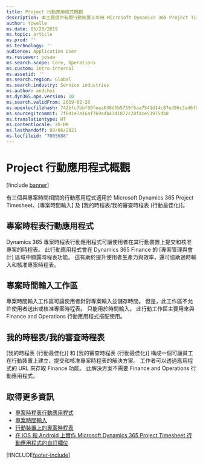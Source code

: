 ```yaml
---
title: Project 行動應用程式概觀
description: 本主題提供有關行動裝置上可用 Microsoft Dynamics 365 Project Timesheet、[專案時間輸入] 及 [我的時程表/時程表] 的專案時間相關應用程式的一般資訊。
author: Yowelle
ms.date: 05/28/2019
ms.topic: article
ms.prod: ''
ms.technology: ''
audience: Application User
ms.reviewer: josaw
ms.search.scope: Core, Operations
ms.custom: intro-internal
ms.assetid: ''
ms.search.region: Global
ms.search.industry: Service industries
ms.author: andchoi
ms.dyn365.ops.version: 10
ms.search.validFrom: 2019-02-28
ms.openlocfilehash: 742bfc7bbf90feea638d5b5759f5aa7541d14c87ed96c3ad6f074684696e0c73
ms.sourcegitcommit: 7f8d1e7a16af769adb43d1877c28fdce53975db8
ms.translationtype: HT
ms.contentlocale: zh-HK
ms.lasthandoff: 08/06/2021
ms.locfileid: "7005688"
---
```

# <a name="project-mobile-applications-overview"></a>Project 行動應用程式概觀

[!include [banner](../includes/banner.md)]

有三個與專案時間相關的行動應用程式適用於 Microsoft Dynamics 365 Project Timesheet、[專案時間輸入] 及 [我的時程表/我的審查時程表 (行動最佳化)]。

## <a name="project-timesheet-mobile-app"></a>專案時程表行動應用程式

Dynamics 365 專案時程表行動應用程式可讓使用者在其行動裝置上提交和核准專案的時程表。 此行動應用程式會在 Dynamics 365 Finance 的 [專案管理與會計] 區域中顯露時程表功能。 這有助於提升使用者生產力與效率，還可協助適時輸入和核准專案時程表。

## <a name="project-time-entry-workspace"></a>專案時間輸入工作區

專案時間輸入工作區可讓使用者針對專案輸入並儲存時間。 但是，此工作區不允許使用者送出或核准專案時程表。 只能用於時間輸入。 此行動工作區主要用來與 Finance and Operations 行動應用程式搭配使用。

## <a name="my-timesheetstimesheets-for-my-review"></a>我的時程表/我的審查時程表

[我的時程表 (行動最佳化)] 和 [我的審查時程表 (行動最佳化)] 構成一個可讓員工在行動裝置上建立、提交和核准專案時程表的解決方案。 工作者可以透過應用程式的 URL 來存取 Finance 功能。 此解決方案不需要 Finance and Operations 行動應用程式。

## <a name="for-more-information"></a>取得更多資訊

- [專案時程表行動應用程式](project-timesheet.md)
- [專案時間輸入]( project-time-entry-mobile-workspace.md)
- [行動裝置上的專案時程表](Mobile-timesheets.md)
- [在 iOS 和 Android 上實作 Microsoft Dynamics 365 Project Timesheet 行動應用程式的自訂欄位](custom-fields-mobile.md)


[!INCLUDE[footer-include](../includes/footer-banner.md)]